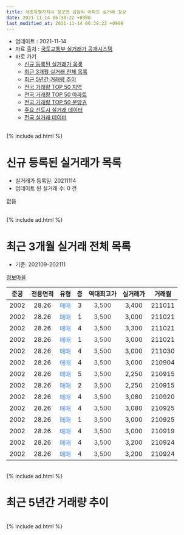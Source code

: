 ```yaml
---
title: 세종특별자치시 장군면 금암리 아파트 실거래 정보
date: 2021-11-14 06:38:22 +0900
last_modified_at: 2021-11-14 06:38:22 +0900
---
```


* 업데이트 : 2021-11-14
* 자료 출처 : [국토교통부 실거래가 공개시스템](http://rt.molit.go.kr)
* 바로 가기
    * [신규 등록된 실거래가 목록](#신규-등록된-실거래가-목록)
    * [최근 3개월 실거래 전체 목록](#최근-3개월-실거래-전체-목록)
    * [최근 5년간 거래량 추이](#최근-5년간-거래량-추이)
    * [전국 거래량 TOP 50 지역](https://inasie.github.io/apt-trade-info/최근-3개월-전국에서-가장-거래가-많이-발생한-지역)
    * [전국 거래량 TOP 50 아파트](https://inasie.github.io/apt-trade-info/최근-3개월-전국에서-가장-거래가-많이-발생한-아파트)
    * [전국 거래량 TOP 50 분양권](https://inasie.github.io/apt-trade-info/최근-3개월-전국에서-가장-거래가-많이-발생한-분양권)
    * [주요 신도시 실거래 데이터](https://inasie.github.io/apt-trade-info/주요-신도시)
    * [전국 실거래 데이터](https://inasie.github.io/apt-trade-info/전국)
<br>
{% include ad.html %}
<br>

# 신규 등록된 실거래가 목록
* 실거래가 등록일: 20211114
* 업데이트 된 실거래 수: 0 건

없음

<br>
{% include ad.html %}
<br>

# 최근 3개월 실거래 전체 목록
* 기준: 202109-202111


[정보마을](https://search.naver.com/search.naver?query=%EC%84%B8%EC%A2%85%ED%8A%B9%EB%B3%84%EC%9E%90%EC%B9%98%EC%8B%9C+%EC%9E%A5%EA%B5%B0%EB%A9%B4+%EA%B8%88%EC%95%94%EB%A6%AC+%EC%A0%95%EB%B3%B4%EB%A7%88%EC%9D%84)

|준공|전용면적|유형|층|역대최고가|실거래가|거래월|
|:---:|:---:|:---:|:---:|:---:|:---:|:---:|
|2002|28.26|<span style="color:#4285f3">매매</span>|3|<span style="color:#444444">3,500</span>|3,400|211011|
|2002|28.26|<span style="color:#4285f3">매매</span>|1|<span style="color:#444444">3,500</span>|3,000|211021|
|2002|28.26|<span style="color:#4285f3">매매</span>|4|<span style="color:#444444">3,500</span>|3,300|211021|
|2002|28.26|<span style="color:#4285f3">매매</span>|1|<span style="color:#444444">3,500</span>|3,000|211021|
|2002|28.26|<span style="color:#4285f3">매매</span>|4|<span style="color:#444444">3,500</span>|3,000|211030|
|2002|28.26|<span style="color:#4285f3">매매</span>|4|<span style="color:#444444">3,500</span>|3,000|210904|
|2002|28.26|<span style="color:#4285f3">매매</span>|5|<span style="color:#444444">3,500</span>|2,250|210915|
|2002|28.26|<span style="color:#4285f3">매매</span>|2|<span style="color:#444444">3,500</span>|2,250|210915|
|2002|28.26|<span style="color:#4285f3">매매</span>|4|<span style="color:#444444">3,500</span>|3,080|210920|
|2002|28.26|<span style="color:#4285f3">매매</span>|4|<span style="color:#444444">3,500</span>|3,080|210925|
|2002|28.26|<span style="color:#4285f3">매매</span>|1|<span style="color:#444444">3,500</span>|3,000|210925|
|2002|28.26|<span style="color:#4285f3">매매</span>|4|<span style="color:#444444">3,500</span>|3,000|210919|
|2002|28.26|<span style="color:#4285f3">매매</span>|4|<span style="color:#444444">3,500</span>|3,200|210924|
|2002|28.26|<span style="color:#4285f3">매매</span>|4|<span style="color:#444444">3,500</span>|3,200|210924|


<br>
{% include ad.html %}
<br>

# 최근 5년간 거래량 추이


<div style="width:100%;">
    <canvas id="deal_progress" height="200"></canvas>
</div>

<script>
new Chart(document.getElementById("deal_progress"), {
    type: 'line',
    data: {
        labels: ['201611','201612','201701','201702','201703','201704','201705','201706','201707','201708','201709','201710','201711','201712','201801','201802','201803','201804','201805','201806','201807','201808','201809','201810','201811','201812','201901','201902','201903','201904','201905','201906','201907','201908','201909','201910','201911','201912','202001','202002','202003','202004','202005','202006','202007','202008','202009','202010','202011','202012','202101','202102','202103','202104','202105','202106','202107','202108','202109','202110','202111'],
        datasets: [{
            label: '매매',
            pointRadius: 1,
            data: [1, 4, 3, 2, 0, 1, 1, 2, 0, 2, 0, 1, 0, 4, 0, 0, 0, 0, 1, 0, 1, 0, 0, 0, 0, 3, 4, 0, 0, 0, 0, 0, 1, 0, 0, 0, 1, 0, 0, 3, 0, 0, 1, 1, 2, 0, 1, 1, 0, 6, 3, 0, 2, 0, 4, 1, 0, 2, 9, 5, 0],
            borderColor: "rgba(255, 201, 14, 1)",
            backgroundColor: "rgba(255, 201, 14, 0.5)",
            fill: false,
            lineTension: 0
        },{
            label: '전월세',
            pointRadius: 1,
            data: [0, 0, 0, 0, 0, 0, 0, 0, 0, 0, 0, 0, 0, 1, 0, 0, 0, 0, 0, 0, 0, 0, 0, 0, 1, 0, 0, 1, 0, 0, 0, 0, 1, 0, 0, 0, 0, 1, 0, 0, 0, 0, 0, 0, 0, 0, 0, 0, 1, 2, 1, 0, 0, 0, 2, 0, 0, 0, 0, 0, 0],
            borderColor: "rgba(0, 141, 185, 1)",
            backgroundColor: "rgba(0, 141, 185, 0.5)",
            fill: false,
            lineTension: 0
        }
        ]
    },
    options: {
        responsive: true,
        title: {
            display: false
        },
        tooltips: {
            mode: 'index',
            intersect: false
        },
        hover: {
            mode: 'nearest',
            intersect: true
        },
        scales: {
            xAxes: [{
                display: true,
                scaleLabel: {
                    display: true,
                    labelString: '년/월'
                }
            }],
            yAxes: [{
                display: true,
                ticks: {
                    suggestedMin: 0,
                },
                scaleLabel: {
                    display: true,
                    labelString: '실거래 수'
                }
            }]
        }
    }
});

</script>


<br>
{% include ad.html %}
<br>

